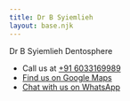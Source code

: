 ```yaml
---
title: Dr B Syiemlieh
layout: base.njk
---
```


Dr B Syiemlieh
Dentosphere

- Call us at [+91 6033169989](tel:+916033169989)
- [Find us on Google Maps](https://goo.gl/maps/QXCv335kiLYKDfz27)
- [Chat with us on WhatsApp](https://api.whatsapp.com/message/GFDDVEQN547XI1)
